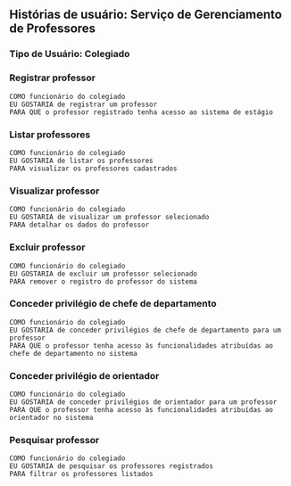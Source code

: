 ## Histórias de usuário: Serviço de Gerenciamento de Professores
### Tipo de Usuário: Colegiado

### Registrar professor

    COMO funcionário do colegiado
    EU GOSTARIA de registrar um professor
    PARA QUE o professor registrado tenha acesso ao sistema de estágio

### Listar professores

    COMO funcionário do colegiado
    EU GOSTARIA de listar os professores 
    PARA visualizar os professores cadastrados

### Visualizar professor

    COMO funcionário do colegiado
    EU GOSTARIA de visualizar um professor selecionado 
    PARA detalhar os dados do professor

### Excluir professor

    COMO funcionário do colegiado
    EU GOSTARIA de excluir um professor selecionado 
    PARA remover o registro do professor do sistema

### Conceder privilégio de chefe de departamento

    COMO funcionário do colegiado
    EU GOSTARIA de conceder privilégios de chefe de departamento para um professor 
    PARA QUE o professor tenha acesso às funcionalidades atribuídas ao chefe de departamento no sistema


### Conceder privilégio de orientador

    COMO funcionário do colegiado
    EU GOSTARIA de conceder privilégios de orientador para um professor
    PARA QUE o professor tenha acesso às funcionalidades atribuídas ao orientador no sistema

### Pesquisar professor

    COMO funcionário do colegiado
    EU GOSTARIA de pesquisar os professores registrados
    PARA filtrar os professores listados
